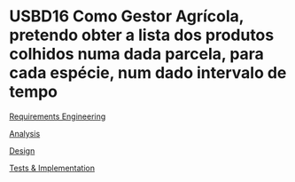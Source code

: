 # USBD16 Como Gestor Agrícola, pretendo obter a lista dos produtos colhidos numa dada parcela, para cada espécie, num dado intervalo de tempo
[Requirements Engineering](01.requirements-engineering/Readme.md)

[Analysis](02.analysis/Readme.md)

[Design](03.design/Readme.md)

[Tests & Implementation ](04.tests-and-implementation/Readme.md)
